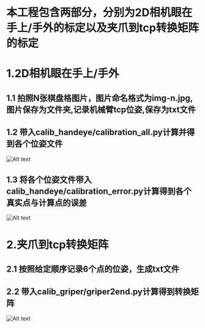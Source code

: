 # 本工程包含两部分，分别为2D相机眼在手上/手外的标定以及夹爪到tcp转换矩阵的标定

# 1.2D相机眼在手上/手外
   ## 1.1 拍照N张棋盘格图片，图片命名格式为img-n.jpg,图片保存为文件夹,记录机械臂tcp位姿,保存为txt文件
   ## 1.2 带入calib_handeye/calibration_all.py计算并得到各个位姿文件
   ![Alt text](camera_calibration.png)
   ## 1.3 将各个位姿文件带入calib_handeye/calibration_error.py计算得到各个真实点与计算点的误差
   ![Alt text](camera_error.png)
    
# 2.夹爪到tcp转换矩阵
   ## 2.1 按照给定顺序记录6个点的位姿，生成txt文件
   ## 2.2 带入calib_griper/griper2end.py计算得到转换矩阵
   ![Alt text](griper_calibration.png)
    
